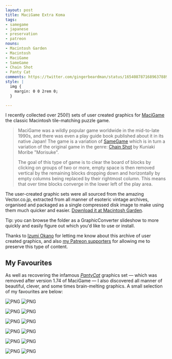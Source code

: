 ```yaml
---
layout: post
title: MaciGame Extra Koma
tags:
- samegame
- japanese
- preservation
- patreon
nouns:
- Macintosh Garden
- Macintosh
- MaciGame
- SameGame
- Chain Shot
- Panty Cat
comments: https://twitter.com/gingerbeardman/status/1654087871689637889
style: |
  img {
    margin: 0 0 2rem 0;
  }

---
```


I recently collected over 250(!) sets of user created graphics for [MaciGame](https://macintoshgarden.org/games/macigame) the classic Macintosh tile-matching puzzle game. 

> MaciGame was a wildly popular game worldwide in the mid-to-late 1990s, and there was even a play guide book published about it in its native Japan! The game is a variation of [SameGame](https://gamicus.fandom.com/wiki/SameGame) which is in turn a variation of the original game in the genre: [Chain Shot](https://www.asahi-net.or.jp/~ky6k-mrb/chainsht.htm) by Kuniaki Moribe "Morisuke". 
> 
> The goal of this type of game is to clear the board of blocks by clicking on groups of two or more, empty space is then removed vertical by the remaining blocks dropping down and horizontally by empty columns being replaced by their rightmost column. This means that over time blocks converge in the lower left of the play area.

The user-created graphic sets were all sourced from the amazing Vector.co.jp, extracted from all manner of esoteric vintage archives, organised and packaged as a single compressed disk image to make using them much quicker and easier. [Download it at Macintosh Garden](https://macintoshgarden.org/games/macigame).

Tip: you can browse the folder as a GraphicConverter slideshow to more quickly and easily figure out which you'd like to use or install.

Thanks to [Izumi Okano](https://twitter.com/haeckel) for letting me know about this archive of user created graphics, and also [my Patreon supporters](https://www.patreon.com/gingerbeardman) for allowing me to preserve this type of content.

## My Favourites

As well as recovering the infamous _[Panty](http://hp.vector.co.jp/authors/VA001976/index_e.html)[Cat](http://www.kibo.com/exegesis/panty_cat.shtml)_ graphics set — which was removed after version 1.74 of MaciGame — I also discovered all manner of beautiful, clever, and some times brain-melting graphics. A small selection of my favourites are below:

![PNG](/images/posts/macigamekoma-01-usa-chan.png#compare) ![PNG](/images/posts/macigamekoma-02-panty-cat.png#compare)<br>

![PNG](/images/posts/macigamekoma-03-monkey.png#compare) ![PNG](/images/posts/macigamekoma-04-spheres.png#compare)<br>

![PNG](/images/posts/macigamekoma-05-autumn.png#compare) ![PNG](/images/posts/macigamekoma-06-cookies.png#compare)<br>

![PNG](/images/posts/macigamekoma-07-eggs.png#compare) ![PNG](/images/posts/macigamekoma-08-faces.png#compare)<br>

![PNG](/images/posts/macigamekoma-10-roadworks.png#compare) ![PNG](/images/posts/macigamekoma-09-lines.png#compare)<br>

![PNG](/images/posts/macigamekoma-11-xenomorph.png#compare) ![PNG](/images/posts/macigamekoma-12-zippo.png#compare)<br>

<br clear="both">

